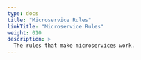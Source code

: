 ```yaml
---
type: docs
title: "Microservice Rules"
linkTitle: "Microservice Rules"
weight: 010
description: >
  The rules that make microservices work.
---
```

